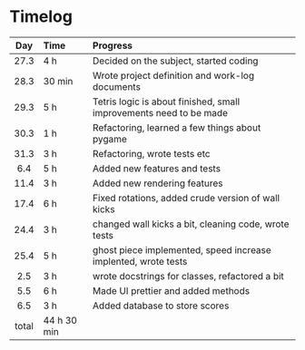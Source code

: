 # Timelog
| Day | Time | Progress |
| :----: | :----- | :----- |
| 27.3 | 4 h | Decided on the subject, started coding |
| 28.3 | 30 min | Wrote project definition and work-log documents |
| 29.3 | 5 h | Tetris logic is about finished, small improvements need to be made |
| 30.3 | 1 h | Refactoring, learned a few things about pygame |
| 31.3 | 3 h | Refactoring, wrote tests etc |
| 6.4 | 5 h | Added new features and tests |
| 11.4 | 3 h | Added new rendering features |
| 17.4 | 6 h | Fixed rotations, added crude version of wall kicks |
| 24.4 | 3 h | changed wall kicks a bit, cleaning code, wrote tests |
| 25.4 | 5 h | ghost piece implemented, speed increase implented, wrote tests |
| 2.5 | 3 h | wrote docstrings for classes, refactored a bit | 
| 5.5 | 6 h | Made UI prettier and added methods |
| 6.5 | 3 h | Added database to store scores |
| total | 44 h 30 min | |